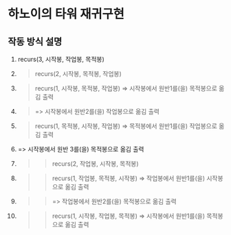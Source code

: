 # 하노이의 타워 재귀구현
## 작동 방식 설명
1. recurs(3, 시작봉, 작업봉, 목적봉)
2. > recurs(2, 시작봉, 목적봉, 작업봉)
3. > recurs(1, 시작봉, 목적봉, 작업봉) => 시작봉에서 원반1를(을) 목적봉으로 옮김 출력
4. > => 시작봉에서 원반2를(을) 작업봉으로 옮김 출력
5. > recurs(1, 목적봉, 시작봉, 작업봉) => 목적봉에서 원반1를(을) 작업봉으로 옮김 출력
6. => 시작봉에서 원반 3를(을) 목적봉으로 옮김 출력 
7. > >recurs(2, 작업봉, 시작봉, 목적봉)
8. >>recurs(1, 작업봉, 목적봉, 시작봉) => 작업봉에서 원반1를(을) 시작봉으로 옮김 출력 
9. >> => 작업봉에서 원반2를(을) 목적봉으로 옮김 출력 
10. >> recurs(1, 시작봉, 작업봉, 목적봉) => 시작봉에서 원반1를(을) 목적봉으로 옮김 출력